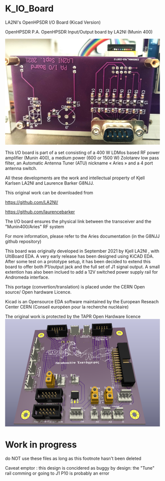 # K_IO_Board
LA2NI's OpenHPSDR I/O Board (Kicad Version)

OpenHPSDR P.A. OpenHPSDR Input/Output board by LA2NI (Munin 400)


![La carte E/S](https://github.com/F6ITU/K_IO_Board/blob/main/IO_board.jpg)


This I/O board is part of a set consisting of a 400 W LDMos based RF power amplifier (Munin 400), 
a medium power (600 or 1500 W) Zolotarev low pass filter, an Automatic Antenna Tuner (ATU) nickname « Aries » 
and a 4 port antenna switch.

All these developments are the work and intellectual property of Kjell Karlsen LA2NI and Laurence Barker G8NJJ.

This original work can be downloaded from 

https://github.com/LA2NI/


https://github.com/laurencebarker

The I/O board ensures the physical link between the transceiver and the "Munin400/Aries" RF system

For more information, please refer to the Aries documentation (in the G8NJJ github repository)


This board was originally developed in September 2021 by Kjell LA2NI , with UltiBoard EDA. A very early release has been designed
using KiCAD EDA. After some test on a prototype setup, it has been decided to extend this board to offer both P1/output jack and
the full set of J1 signal output. A small extention has also been inclued to add a 12V switched power supply rail for Andromeda
 interface. 

This portage (convertion/translation) is placed under the CERN Open source/ Open hardware Licence.

Kicad is an Opensource EDA software maintained by the European Reseach Center CERN (Conseil européen pour la recherche nucléaire)

The original work is protected by the TAPR Open Hardware licence
![La carte E/S](https://github.com/F6ITU/K_IO_Board/blob/main/hecatonchire.png)

# Work in progress
do NOT use these files as long as this footnote hasn't been deleted

Caveat emptor : this design is concidered as buggy by design: the "Tune" rail comming or going to J1 P10 is probably an error

